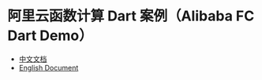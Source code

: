 # 阿里云函数计算 Dart 案例（Alibaba FC Dart Demo）

- [中文文档](./readme_zh.md)
- [English Document](./readme_en.md)

